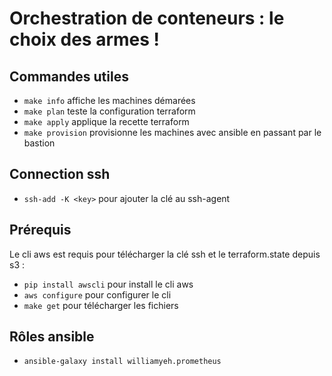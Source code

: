 # Orchestration de conteneurs : le choix des armes !

## Commandes utiles

- `make info` affiche les machines démarées
- `make plan` teste la configuration terraform
- `make apply` applique la recette terraform
- `make provision` provisionne les machines avec ansible en passant par le bastion

## Connection ssh 

- `ssh-add -K <key>` pour ajouter la clé au ssh-agent

## Prérequis

Le cli aws est requis pour télécharger la clé ssh et le terraform.state depuis s3 :
- `pip install awscli` pour install le cli aws
- `aws configure` pour configurer le cli
- `make get` pour télécharger les fichiers

## Rôles ansible

- `ansible-galaxy install williamyeh.prometheus`